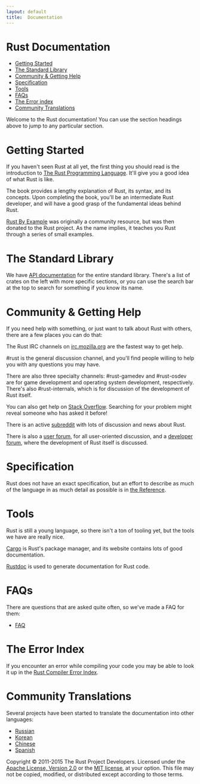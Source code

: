 ```yaml
---
layout: default
title:  Documentation
---
```


# Rust Documentation

- [Getting Started][getting_started]
- [The Standard Library][standard_library]
- [Community &amp; Getting Help][community_and_help]
- [Specification][specification]
- [Tools][tools]
- [FAQs][faqs]
- [The Error index][error_index]
- [Community Translations][translations]

Welcome to the Rust documentation! You can use the section headings
above to jump to any particular section.

[getting_started]: #getting_started
[standard_library]: #standard_library
[community_and_help]: #community_and_help 
[specification]: #specification
[tools]: #tools 
[faqs]: #faqs 
[error_index]: #error_index 
[translations]: #translations

# Getting Started  <a name="getting_started"></a>

If you haven't seen Rust at all yet, the first thing you should read
is the introduction to [The Rust Programming Language][rustbook]. It'll
give you a good idea of what Rust is like.

The book provides a lengthy explanation of Rust, its syntax, and its
concepts. Upon completing the book, you'll be an intermediate Rust
developer, and will have a good grasp of the fundamental ideas behind
Rust.

[Rust By Example][rust_by_example] was originally a community
resource, but was then donated to the Rust project. As the name
implies, it teaches you Rust through a series of small examples.

[rustbook]: https://doc.rust-lang.org/book/
[rust_by_example]: http://rustbyexample.com/

# The Standard Library<a name="standard_library"></a>

We have [API documentation][rustdocs] for the entire standard library. There's a
list of crates on the left with more specific sections, or you can use
the search bar at the top to search for something if you know its
name.

[rustdocs]: https://doc.rust-lang.org/

# Community &amp; Getting Help <a name="community_and_help"></a>

If you need help with something, or just want to talk about Rust with
others, there are a few places you can do that:

The Rust IRC channels on [irc.mozilla.org][irc_mozilla] are the
fastest way to get help.

\#rust is the general discussion channel, and you'll find people
willing to help you with any questions you may have.

There are also three specialty channels:
\#rust-gamedev and #rust-osdev are for game development and operating
system development, respectively. There's also #rust-internals, which
is for discussion of the development of Rust itself.

You can also get help on [Stack Overflow][stack_overflow]. Searching
for your problem might reveal someone who has asked it before!

There is an active [subreddit][reddit] with lots of discussion and
news about Rust.

There is also a [user forum][user_forum], for all user-oriented
discussion, and a [developer forum][developer_forum], where the
development of Rust itself is discussed.

[irc_mozilla]: https://wiki.mozilla.org/IRC
[stack_overflow]: http://stackoverflow.com/questions/tagged/rust
[reddit]: https://www.reddit.com/r/rust/
[user_forum]: https://users.rust-lang.org/
[developer_forum]: https://internals.rust-lang.org/

# Specification<a name="specification"></a>

Rust does not have an exact specification, but an effort to describe as much of
the language in as much detail as possible is in [the Reference][reference]</a>.

[reference]: https://doc.rust-lang.org/reference.html

# Tools<a name="tools"></a>
Rust is still a young language, so there isn't a ton of tooling yet,
but the tools we have are really nice.

[Cargo][cargo] is Rust's package manager, and its website contains
lots of good documentation.

[cargo]: https://crates.io

[Rustdoc][rustdoc] is used to generate documentation for Rust code.

[rustdoc]: https://doc.rust-lang.org/book/documentation.html

# FAQs<a name="faqs"></a>

There are questions that are asked quite often, so we've made a FAQ for
them:

- [FAQ][faq]

[faq]: "faq.md"

# The Error Index<a name="error_index"></a>

If you encounter an error while compiling your code you may be able to
look it up in the [Rust Compiler Error Index][error_index].

[error_index]: https://doc.rust-lang.org/error-index.html

# Community Translations<a name="translations"></a>

Several projects have been started to translate the documentation into other
languages:


- [Russian][russian_translation]
- [Korean][korean_translation]
- [Chinese][chinese_translation]
- [Spanish][spanish_translation]

[russian_translation]: https://github.com/kgv/rust_book_ru
[korean_translation]: https://github.com/rust-kr/doc.rust-kr.org
[chinese_translation]: https://github.com/KaiserY/rust-book-chinese
[spanish_translation]: https://github.com/goyox86/elpr

Copyright &copy; 2011-2015 The Rust Project Developers. Licensed under the
[Apache License, Version 2.0][apache_license] or the [MIT
license][mit_license], at your option. This file may not be copied,
modified, or distributed except according to those terms.

[apache_license]: http://www.apache.org/licenses/LICENSE-2.0
[mit_license]: http://opensource.org/licenses/MIT


